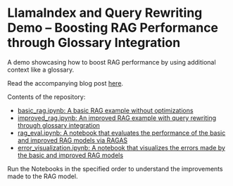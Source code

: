 # LlamaIndex and Query Rewriting Demo – Boosting RAG Performance through Glossary Integration
A demo showcasing how to boost RAG performance by using additional context like a glossary.

Read the accompanying blog post [here](https://example.com/blog/boosting-rag-performance-through-glossary-integration).

Contents of the repository:
- [basic_rag.ipynb: A basic RAG example without optimizations](basic_rag.ipynb)
- [improved_rag.ipynb: An improved RAG example with query rewriting through glossary integration](improved_rag.ipynb)
- [rag_eval.ipynb: A notebook that evaluates the performance of the basic and improved RAG models via RAGAS](rag_eval.ipynb)
- [error_visualization.ipynb: A notebook that visualizes the errors made by the basic and improved RAG models](error_visualization.ipynb)

Run the Notebooks in the specified order to understand the improvements made to the RAG model.
